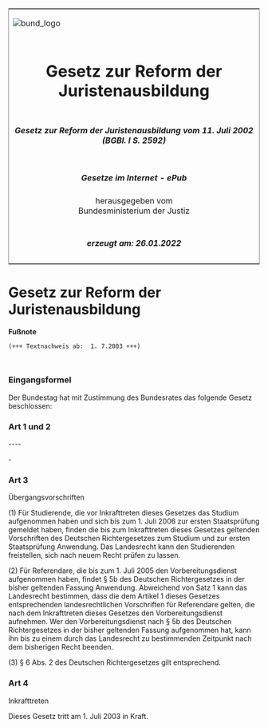 <span id="DECKBLATT.html"></span>

<table border="0" frame="border" width="100%">

<tr valign="top">

<td align="left">

![bund\_logo](BfJ_2021_Web_de_de.gif)

</td>

<td align="right">

 

</td>

</tr>

<tr align="center" valign="middle">

<td colspan="2">

# Gesetz zur Reform der Juristenausbildung

</td>

</tr>

<tr align="center" valign="middle">

<td colspan="2">

##### Gesetz zur Reform der Juristenausbildung vom 11. Juli 2002 (BGBl. I S. 2592)

</td>

</tr>

<tr align="center" valign="middle">

<td colspan="2">

  
  

##### Gesetze im Internet - ePub  
  
herausgegeben vom  
Bundesministerium der Justiz

</td>

</tr>

<tr align="center" valign="bottom">

<td colspan="2">

  
  

##### erzeugt am: 26.01.2022

</td>

</tr>

</table>

<span id="BJNR259200002.html"></span>

# Gesetz zur Reform der Juristenausbildung

<div>

  
**Fußnote**

<div class="jnhtml">

<div>

<div class="jurAbsatz">

  

``` 
(+++ Textnachweis ab:  1. 7.2003 +++)

 
```

</div>

</div>

</div>

</div>

<span id="BJNR259200002BJNE000100000.html"></span>

### Eingangsformel  

<div>

<div class="jnhtml">

<div>

<div class="jurAbsatz">

Der Bundestag hat mit Zustimmung des Bundesrates das folgende Gesetz
beschlossen:

</div>

</div>

</div>

</div>

<span id="BJNR259200002BJNE000200000.html"></span>

### Art 1 und 2  
\----

<div>

<div class="jnhtml">

<div>

<div class="jurAbsatz">

\-

</div>

</div>

</div>

</div>

<span id="BJNR259200002BJNE000300000.html"></span>

### Art 3  
Übergangsvorschriften

<div>

<div class="jnhtml">

<div>

<div class="jurAbsatz">

(1) Für Studierende, die vor Inkrafttreten dieses Gesetzes das Studium
aufgenommen haben und sich bis zum 1. Juli 2006 zur ersten Staatsprüfung
gemeldet haben, finden die bis zum Inkrafttreten dieses Gesetzes
geltenden Vorschriften des Deutschen Richtergesetzes zum Studium und zur
ersten Staatsprüfung Anwendung. Das Landesrecht kann den Studierenden
freistellen, sich nach neuem Recht prüfen zu lassen.

</div>

<div class="jurAbsatz">

(2) Für Referendare, die bis zum 1. Juli 2005 den Vorbereitungsdienst
aufgenommen haben, findet § 5b des Deutschen Richtergesetzes in der
bisher geltenden Fassung Anwendung. Abweichend von Satz 1 kann das
Landesrecht bestimmen, dass die dem Artikel 1 dieses Gesetzes
entsprechenden landesrechtlichen Vorschriften für Referendare gelten,
die nach dem Inkrafttreten dieses Gesetzes den Vorbereitungsdienst
aufnehmen. Wer den Vorbereitungsdienst nach § 5b des Deutschen
Richtergesetzes in der bisher geltenden Fassung aufgenommen hat, kann
ihn bis zu einem durch das Landesrecht zu bestimmenden Zeitpunkt nach
dem bisherigen Recht beenden.

</div>

<div class="jurAbsatz">

(3) § 6 Abs. 2 des Deutschen Richtergesetzes gilt entsprechend.

</div>

</div>

</div>

</div>

<span id="BJNR259200002BJNE000400000.html"></span>

### Art 4  
Inkrafttreten

<div>

<div class="jnhtml">

<div>

<div class="jurAbsatz">

Dieses Gesetz tritt am 1. Juli 2003 in Kraft.

</div>

</div>

</div>

</div>
